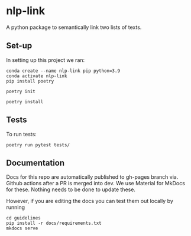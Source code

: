 # nlp-link
A python package to semantically link two lists of texts.


## Set-up

In setting up this project we ran:
```
conda create --name nlp-link pip python=3.9
conda activate nlp-link
pip install poetry
```

```
poetry init

```

```
poetry install

```

## Tests

To run tests:

```
poetry run pytest tests/
```

## Documentation

Docs for this repo are automatically published to gh-pages branch via. Github actions after a PR is merged into dev. We use Material for MkDocs for these. Nothing needs to be done to update these.

However, if you are editing the docs you can test them out locally by running

```
cd guidelines
pip install -r docs/requirements.txt  
mkdocs serve
```
